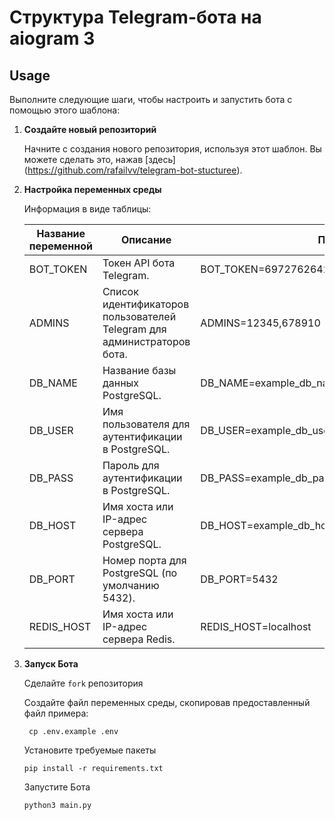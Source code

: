 # Структура Telegram-бота на aiogram 3

## Usage

Выполните следующие шаги, чтобы настроить и запустить бота с помощью этого шаблона:

1. **Создайте новый репозиторий**

    Начните с создания нового репозитория, используя этот шаблон. Вы можете сделать это, нажав [здесь] (https://github.com/rafailvv/telegram-bot-stucturee).

2. **Настройка переменных среды**

    Информация в виде таблицы:

    | Название переменной | Описание                                                 | Примерное значение                                      |
    |--------------------|----------------------------------------------------------|----------------------------------------------------------|
    | BOT_TOKEN          | Токен API бота Telegram.                                 | BOT_TOKEN=6972762642:AAEQ5k5aI_QfR2UqSYhTUE5zhgZxXPjWv_Y |
    | ADMINS             | Список идентификаторов пользователей Telegram для администраторов бота. | ADMINS=12345,678910                                      |
    | DB_NAME            | Название базы данных PostgreSQL.                         | DB_NAME=example_db_name                                  |
    | DB_USER            | Имя пользователя для аутентификации в PostgreSQL.       | DB_USER=example_db_user                                  |
    | DB_PASS            | Пароль для аутентификации в PostgreSQL.                 | DB_PASS=example_db_password                              |
    | DB_HOST            | Имя хоста или IP-адрес сервера PostgreSQL.              | DB_HOST=example_db_host                                  |
    | DB_PORT            | Номер порта для PostgreSQL (по умолчанию 5432).          | DB_PORT=5432                                             |
    | REDIS_HOST         | Имя хоста или IP-адрес сервера Redis.                   | REDIS_HOST=localhost                                     |


3. **Запуск Бота**

    Сделайте ```fork``` репозитория

    Создайте файл переменных среды, скопировав предоставленный файл примера:

    ```
     cp .env.example .env
     ```

    Установите требуемые пакеты
    ```
    pip install -r requirements.txt
    ```

    Запустите Бота

    ```
    python3 main.py
    ```